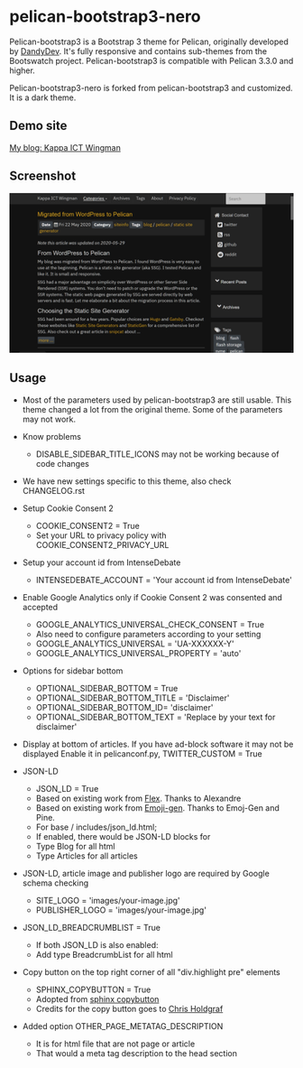 # pelican-bootstrap3-nero

Pelican-bootstrap3 is a Bootstrap 3 theme for Pelican, originally developed by [DandyDev](https://github.com/DandyDev). It's fully responsive and contains sub-themes from the Bootswatch project. Pelican-bootstrap3 is compatible with Pelican 3.3.0 and higher.

Pelican-bootstrap3-nero is forked from pelican-bootstrap3 and customized. It is a dark theme.

## Demo site
[My blog: Kappa ICT Wingman](https://www.kappawingman.com)

## Screenshot

![](screenshot.png)

## Usage

* Most of the parameters used by pelican-bootstrap3 are still usable.
This theme changed a lot from the original theme.
Some of the parameters may not work.

* Know problems
	* DISABLE_SIDEBAR_TITLE_ICONS may not be working because of code changes

* We have new settings specific to this theme, also check CHANGELOG.rst

* Setup Cookie Consent 2
	* COOKIE_CONSENT2 = True
	* Set your URL to privacy policy with COOKIE_CONSENT2_PRIVACY_URL
* Setup your account id from IntenseDebate
	* INTENSEDEBATE_ACCOUNT = 'Your account id from IntenseDebate'
* Enable Google Analytics only if Cookie Consent 2 was consented and accepted
	* GOOGLE_ANALYTICS_UNIVERSAL_CHECK_CONSENT = True
	* Also need to configure parameters according to your setting
	* GOOGLE_ANALYTICS_UNIVERSAL = 'UA-XXXXXX-Y'
	* GOOGLE_ANALYTICS_UNIVERSAL_PROPERTY = 'auto'
* Options for sidebar bottom
	* OPTIONAL_SIDEBAR_BOTTOM = True
	* OPTIONAL_SIDEBAR_BOTTOM_TITLE = 'Disclaimer'
	* OPTIONAL_SIDEBAR_BOTTOM_ID= 'disclaimer'
	* OPTIONAL_SIDEBAR_BOTTOM_TEXT = 'Replace by your text for disclaimer'
* Display at bottom of articles. If you have ad-block software it may not be displayed
	Enable it in pelicanconf.py, TWITTER_CUSTOM = True
* JSON-LD
	* JSON_LD = True
	* Based on existing work from [Flex](https://github.com/alexandrevicenzi/Flex). Thanks to Alexandre
	* Based on existing work from [Emoji-gen](https://github.com/emoji-gen/blog/blob/master/theme/templates/includes/article_structured-data.html). Thanks to Emoj-Gen and Pine.
	* For base / includes/json_ld.html;
	* If enabled, there would be JSON-LD blocks for
	* Type Blog for all html
	* Type Articles for all articles
* JSON-LD, article image and publisher logo are required by Google schema checking
	* SITE_LOGO = 'images/your-image.jpg'
	* PUBLISHER_LOGO = 'images/your-image.jpg'
* JSON_LD_BREADCRUMBLIST = True
	* If both JSON_LD is also enabled:
	* Add type BreadcrumbList for all html
* Copy button on the top right corner of all "div.highlight pre" elements
	* SPHINX_COPYBUTTON = True
	* Adopted from [sphinx copybutton](https://github.com/executablebooks/sphinx-copybutton)
	* Credits for the copy button goes to [Chris Holdgraf](https://github.com/choldgraf)
* Added option OTHER_PAGE_METATAG_DESCRIPTION
	* It is for html file that are not page or article
	* That would a meta tag description to the head section
